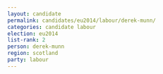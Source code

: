 ```yaml
---
layout: candidate
permalink: candidates/eu2014/labour/derek-munn/
categories: candidate labour
election: eu2014
list-rank: 2
person: derek-munn
region: scotland
party: labour
---
```

